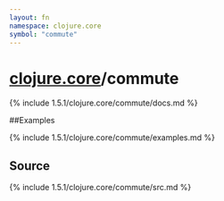 ```yaml
---
layout: fn
namespace: clojure.core
symbol: "commute"
---
```


# [clojure.core](../)/commute

{% include 1.5.1/clojure.core/commute/docs.md %}

##Examples

{% include 1.5.1/clojure.core/commute/examples.md %}
## Source
{% include 1.5.1/clojure.core/commute/src.md %}

